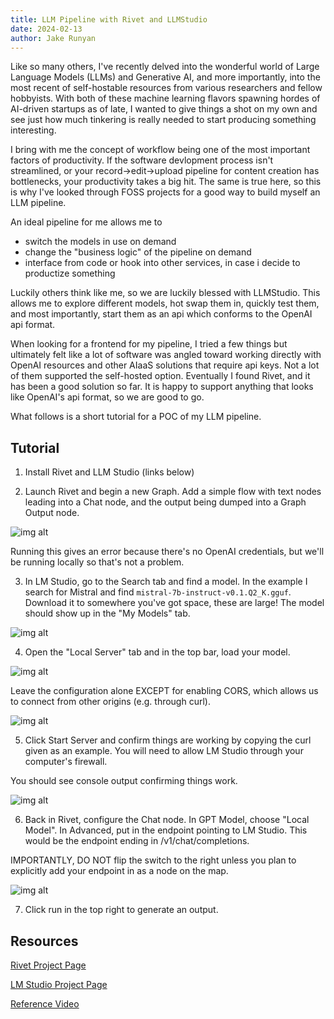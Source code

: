 ```yaml
---
title: LLM Pipeline with Rivet and LLMStudio
date: 2024-02-13
author: Jake Runyan
---
```


Like so many others, I've recently delved into the wonderful world of Large Language Models (LLMs) and Generative AI, and more importantly, into the most recent of self-hostable resources from various researchers and fellow hobbyists.
With both of these machine learning flavors spawning hordes of AI-driven startups as of late, I wanted to give things a shot on my own and see just how much tinkering is really needed to start producing something interesting.

I bring with me the concept of workflow being one of the most important factors of productivity. If the software devlopment process isn't streamlined, or your record->edit->upload pipeline for content creation has bottlenecks, your productivity takes a big hit.
The same is true here, so this is why I've looked through FOSS projects for a good way to build myself an LLM pipeline.


An ideal pipeline for me allows me to
- switch the models in use on demand
- change the "business logic" of the pipeline on demand
- interface from code or hook into other services, in case i decide to productize something

Luckily others think like me, so we are luckily blessed with LLMStudio. This allows me to explore different models, hot swap them in, quickly test them, and most importantly, start them as an api which conforms to the OpenAI api format.

When looking for a frontend for my pipeline, I tried a few things but ultimately felt like a lot of software was angled toward working directly with OpenAI resources and other AIaaS solutions that require api keys. Not a lot of them supported the self-hosted option.
Eventually I found Rivet, and it has been a good solution so far. It is happy to support anything that looks like OpenAI's api format, so we are good to go.

What follows is a short tutorial for a POC of my LLM pipeline.


## Tutorial

1. Install Rivet and LLM Studio (links below)

2. Launch Rivet and begin a new Graph.
Add a simple flow with text nodes leading into a Chat node, and the output being dumped into a Graph Output node.

![img alt](https://images.whitney.rip/api/assets/32c7412d-bd94-4761-9f26-01e7c6e0ddf6/thumbnail?size=preview&c=ugvj80tG7OQUwzyznEh%2Fa%2FLiNX0%3D)

Running this gives an error because there's no OpenAI credentials, but we'll be running locally so that's not a problem.

3. In LM Studio, go to the Search tab and find a model. In the example I search for Mistral and find `mistral-7b-instruct-v0.1.Q2_K.gguf`. Download it to somewhere you've got space, these are large!
The model should show up in the "My Models" tab.

![img alt](https://images.whitney.rip/api/assets/06d9650f-ea25-4a5e-8a9f-41c313424bb1/thumbnail?size=preview&c=nu7dApDpgrIdhRGDKvCX2HCVbRA%3D)

4. Open the "Local Server" tab and in the top bar, load your model.

![img alt](https://images.whitney.rip/api/assets/9744a24a-7eb5-4db7-948a-d81a4cca957a/thumbnail?size=preview&c=pMAm99Z%2Fcn3W25EctTLF6xx6F%2Bo%3D)

Leave the configuration alone EXCEPT for enabling CORS, which allows us to connect from other origins (e.g. through curl).

![img alt](https://images.whitney.rip/api/assets/0915f29b-e42f-443b-90bd-7f7b2738669e/thumbnail?size=preview&c=UqGz9xu92but4myiD%2B0AZJ7ivBY%3D)

5. Click Start Server and confirm things are working by copying the curl given as an example. You will need to allow LM Studio through your computer's firewall.

You should see console output confirming things work.

![img alt](https://images.whitney.rip/api/assets/5a93dfe7-3a8d-413b-b021-b19ee479fde4/thumbnail?size=preview&c=BD3TGgCE6OWrhblLs%2FGOGEnQnE4%3D)

6. Back in Rivet, configure the Chat node.
In GPT Model, choose "Local Model".
In Advanced, put in the endpoint pointing to LM Studio. This would be the endpoint ending in /v1/chat/completions.

IMPORTANTLY, DO NOT flip the switch to the right unless you plan to explicitly add your endpoint in as a node on the map.

![img alt](https://images.whitney.rip/api/assets/2d1011ef-0c11-47da-8a5b-c6d13537bf7e/thumbnail?size=preview&c=pmOjLf%2BIPIgCyjxYrMSoyA6Oaxw%3D)

7. Click run in the top right to generate an output.

## Resources

[Rivet Project Page](https://rivet.ironcladapp.com/)

[LM Studio Project Page](https://lmstudio.ai/)

[Reference Video](https://www.youtube.com/watch?v=vyzNkWYIcac)

